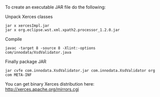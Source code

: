 To create an executable JAR file do the following:

Unpack Xerces classes
```
jar x xercesImpl.jar
jar x org.eclipse.wst.xml.xpath2.processor_1.2.0.jar
```

Compile
```
javac -target 8 -source 8 -Xlint:-options com/innodata/XsdValidator.java
```

Finally package JAR
```
jar cvfe com.innodata.XsdValidator.jar com.innodata.XsdValidator org com META-INF
```

You can get binary Xerces distribution here: http://xerces.apache.org/mirrors.cgi